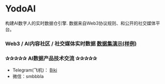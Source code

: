 # YodoAI
构建AI数字人的实时数据仓引擎. 数据来自Web3协议规则、和公开的社交媒体平台。

### Web3 / AI内容社区 / 社交媒体实时数据 <a href="https://connectspace.github.io/SocialMediaData"> 数据集演示(样例) </a>

### ✰✰✰✰✰ AI数据产品技术交流 ✰✰✰✰✰
- Telegram(飞机)： <a href="https://t.me/hkmetacc">Biki</a>
- 微信：smbbbla

